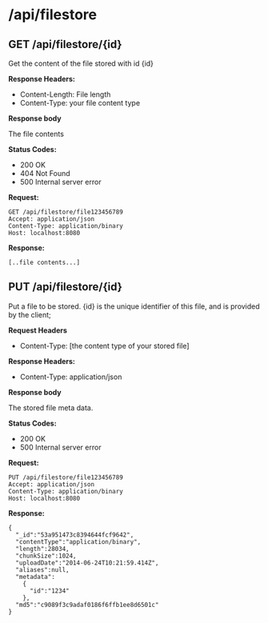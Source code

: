 # /api/filestore

## GET /api/filestore/{id}

Get the content of the file stored with id {id}

**Response Headers:**

- Content-Length: File length
- Content-Type: your file content type

**Response body**

The file contents

**Status Codes:**

- 200 OK
- 404 Not Found
- 500 Internal server error

**Request:**

    GET /api/filestore/file123456789
    Accept: application/json
    Content-Type: application/binary
    Host: localhost:8080

**Response:**

    [..file contents...]

## PUT /api/filestore/{id}

Put a file to be stored. {id} is the unique identifier of this file, and is provided by the client;

**Request Headers**

- Content-Type: [the content type of your stored file]

**Response Headers:**

- Content-Type: application/json

**Response body**

The stored file meta data.

**Status Codes:**

- 200 OK
- 500 Internal server error

**Request:**

    PUT /api/filestore/file123456789
    Accept: application/json
    Content-Type: application/binary
    Host: localhost:8080

**Response:**

    {
      "_id":"53a951473c8394644fcf9642",
      "contentType":"application/binary",
      "length":28034,
      "chunkSize":1024,
      "uploadDate":"2014-06-24T10:21:59.414Z",
      "aliases":null,
      "metadata":
        {
          "id":"1234"
        },
      "md5":"c9089f3c9adaf0186f6ffb1ee8d6501c"
    }



